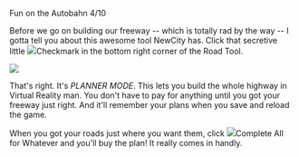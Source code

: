 Fun on the Autobahn 4/10

Before we go on building our freeway -- which is totally rad by the way -- I gotta tell you about this awesome tool NewCity has. Click that secretive little ![](IconCheck)Checkmark in the bottom right corner of the Road Tool.

![](docs/images/tutorial/expressways/expressways-3-a[6].png)

That's right. It's _PLANNER MODE_. This lets you build the whole highway in Virtual Reality man. You don't have to pay for anything until you got your freeway just right. And it'll remember your plans when you save and reload the game.

When you got your roads just where you want them, click ![](IconYes)Complete All for Whatever and you'll buy the plan! It really comes in handly.

